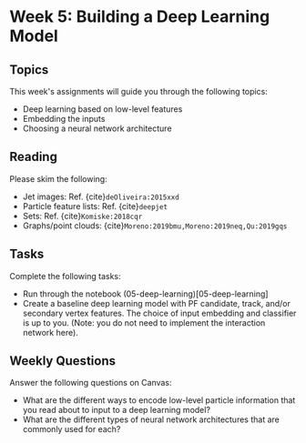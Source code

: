 # Week 5: Building a Deep Learning Model

## Topics

This week's assignments will guide you through the following topics:
* Deep learning based on low-level features
* Embedding the inputs
* Choosing a neural network architecture

## Reading

Please skim the following:
* Jet images: Ref. {cite}`deOliveira:2015xxd`
* Particle feature lists: Ref. {cite}`deepjet`
* Sets: Ref. {cite}`Komiske:2018cqr`
* Graphs/point clouds: {cite}`Moreno:2019bmu,Moreno:2019neq,Qu:2019gqs`


## Tasks

Complete the following tasks:
* Run through the notebook (05-deep-learning)[05-deep-learning]
* Create a baseline deep learning model with PF candidate, track, and/or secondary vertex features. The choice of input embedding and classifier is up to you. (Note: you do not need to implement the interaction network here).


## Weekly Questions

Answer the following questions on Canvas:
* What are the different ways to encode low-level particle information that you read about to input to a deep learning model?
* What are the different types of neural network architectures that are commonly used for each?
